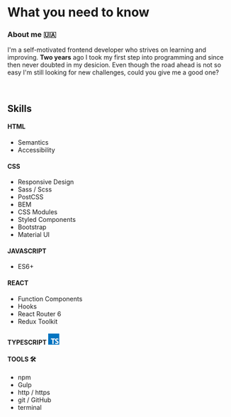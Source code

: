 # What you need to know

### About me 🇺🇦
I'm a self-motivated frontend developer who strives on learning and improving. **Two years** ago I took my first step into programming and since then never doubted in my desicion. Even though the road ahead is not so easy I'm still looking for new challenges, could you give me a good one?

<br/>

## Skills
#### HTML
  * Semantics
  * Accessibility
  
#### CSS
  * Responsive Design
  * Sass / Scss
  * PostCSS
  * BEM
  * CSS Modules
  * Styled Components
  * Bootstrap
  * Material UI
  
#### JAVASCRIPT
  * ES6+
  
#### REACT
  * Function Components
  * Hooks
  * React Router 6
  * Redux Toolkit
  
#### TYPESCRIPT <img src="assets/typescript.png" width="25">

#### TOOLS 🛠️
  * npm
  * Gulp
  * http / https
  * git / GitHub
  * terminal
